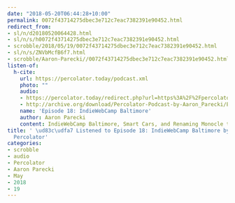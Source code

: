 ```yaml
---
date: "2018-05-20T06:44:28+10:00"
permalink: 0072f43714275dbec3e712c7eac7382391e90452.html
redirect_from:
- sl/n/d20180520064428.html
- sl/n/s/h0072f43714275dbec3e712c7eac7382391e90452.html
- scrobble/2018/05/19/0072f43714275dbec3e712c7eac7382391e90452.html
- sl/n/s/ZNVbMcfB6f7.html
- scrobble/Aaron-Parecki//0072f43714275dbec3e712c7eac7382391e90452.html
listen-of:
  h-cite:
    url: https://percolator.today/podcast.xml
    photo: ""
    audio:
    - https://percolator.today/redirect.php?url=https%3A%2F%2Fpercolator.today%2Fmedia%2FEpisode_18.mp3
    - http://archive.org/download/Percolator-Podcast-by-Aaron_Parecki/Episode_18_IndieWebCamp_Baltimore.mp3
    name: 'Episode 18: IndieWebCamp Baltimore'
    author: Aaron Parecki
    content: IndieWebCamp Baltimore, Smart Cars, and Renaming Monocle to Aperture
title: ' \ud83c\udfa7 Listened to Episode 18: IndieWebCamp Baltimore by @aaronpk From
  Percolator'
categories:
- scrobble
- audio
- Percolator
- Aaron Parecki
- May
- 2018
- 19
---
```

